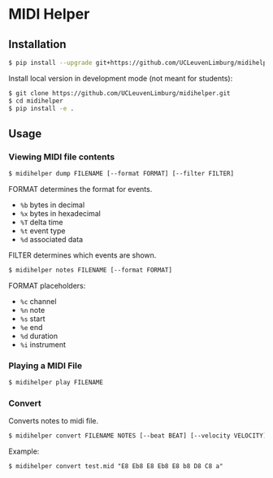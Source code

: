 # MIDI Helper

## Installation

```bash
$ pip install --upgrade git+https://github.com/UCLeuvenLimburg/midihelper.git
```

Install local version in development mode (not meant for students):

```bash
$ git clone https://github.com/UCLeuvenLimburg/midihelper.git
$ cd midihelper
$ pip install -e .
```

## Usage

### Viewing MIDI file contents

```bash
$ midihelper dump FILENAME [--format FORMAT] [--filter FILTER]
```

FORMAT determines the format for events.

* `%b` bytes in decimal
* `%x` bytes in hexadecimal
* `%T` delta time
* `%t` event type
* `%d` associated data

FILTER determines which events are shown.

```bash
$ midihelper notes FILENAME [--format FORMAT]
```

FORMAT placeholders:

* `%c` channel
* `%n` note
* `%s` start
* `%e` end
* `%d` duration
* `%i` instrument

### Playing a MIDI File

```bash
$ midihelper play FILENAME
```

### Convert

Converts notes to midi file.

```bash
$ midihelper convert FILENAME NOTES [--beat BEAT] [--velocity VELOCITY]
```

Example:

```text
$ midihelper convert test.mid "E8 Eb8 E8 Eb8 E8 b8 D8 C8 a"
```
